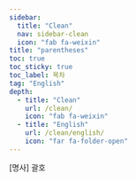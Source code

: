 ```yaml
---
sidebar:
  title: "Clean"
  nav: sidebar-clean
  icon: "fab fa-weixin"
title: "parentheses"
toc: true
toc_sticky: true
toc_label: 목차
tag: "English"
depth:
  - title: "Clean"
    url: /clean/
    icon: "fab fa-weixin"
  - title: "English"
    url: /clean/english/
    icon: "far fa-folder-open"
---
```

[명사]  괄호
